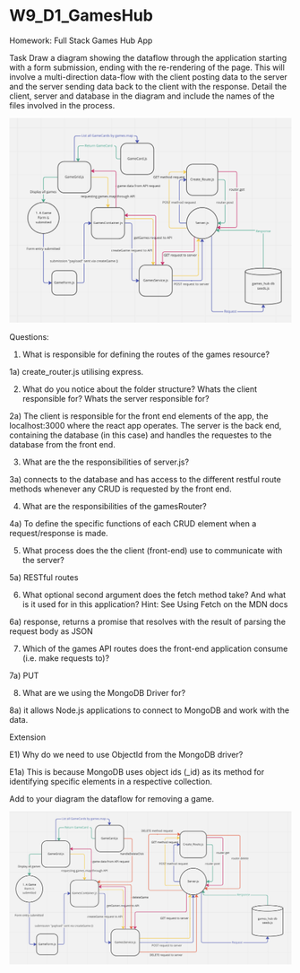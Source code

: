# W9_D1_GamesHub

Homework: Full Stack Games Hub App

Task
Draw a diagram showing the dataflow through the application starting with a form submission, ending with the re-rendering of the page. This will involve a multi-direction data-flow with the client posting data to the server and the server sending data back to the client with the response. Detail the client, server and database in the diagram and include the names of the files involved in the process.

![Getting Started](data_flow.png)


Questions:

1) What is responsible for defining the routes of the games resource?

1a) create_router.js utilising express.

2) What do you notice about the folder structure? Whats the client responsible for? Whats the server responsible for?

2a) The client is responsible for the front end elements of the app, the localhost:3000 where the react app operates. The server is the back end, containing the database (in this case) and handles the requestes to the database from the front end.

3) What are the the responsibilities of server.js?

3a) connects to the database and has access to the different restful route methods whenever any CRUD is requested by the front end.

4) What are the responsibilities of the gamesRouter?

4a) To define the specific functions of each CRUD element when a request/response is made.

5) What process does the the client (front-end) use to communicate with the server?

5a) RESTful routes

6) What optional second argument does the fetch method take? And what is it used for in this application? Hint: See Using Fetch on the MDN docs

6a) response, returns a promise that resolves with the result of parsing the request body as JSON

7) Which of the games API routes does the front-end application consume (i.e. make requests to)?

7a) PUT

8) What are we using the MongoDB Driver for?

8a) it allows Node.js applications to connect to MongoDB and work with the data.

Extension

E1) Why do we need to use ObjectId from the MongoDB driver?

E1a) This is because MongoDB uses object ids (_id) as its method for identifying specific elements in a respective collection.

Add to your diagram the dataflow for removing a game.

![Getting Started](data_flow_extension.png)

